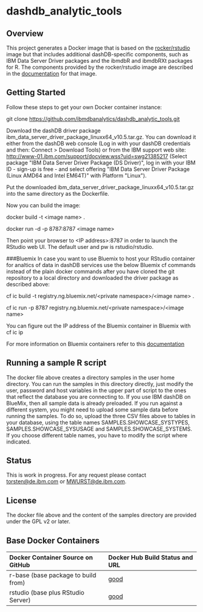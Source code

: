 # dashdb_analytic_tools

## Overview ##

This project generates a Docker image that is based on the [rocker/rstudio](https://github.com/rocker-org/rocker/tree/master/rstudio) image but that includes additional dashDB-specific components, such as IBM Data Server Driver packages and the ibmdbR and ibmdbRXt packages for R. The components provided by the rocker/rstudio image are described in the [documentation](https://github.com/rocker-org/rocker/wiki) for that image.

## Getting Started ##

Follow these steps to get your own Docker container instance:

git clone https://github.com/ibmdbanalytics/dashdb_analytic_tools.git

Download the dashDB driver package ibm_data_server_driver_package_linuxx64_v10.5.tar.gz. You can download it either from the dashDB web console (Log in with your dashDB credentials and then: Connect > Download Tools) or from the IBM support web site: http://www-01.ibm.com/support/docview.wss?uid=swg21385217 (Select package "IBM Data Server Driver Package (DS Driver)", log in with your IBM ID - sign-up is free - and select offering "IBM Data Server Driver Package (Linux AMD64 and Intel EM64T)" with Platform "Linux").

Put the downloaded ibm_data_server_driver_package_linuxx64_v10.5.tar.gz into the same directory as the Dockerfile.

Now you can build the image:

docker build -t &#60;image name&#62; .

docker run -d -p 8787:8787 &#60;image name&#62;

Then point your browser to &#60;IP address&#62;:8787 in order to launch the RStudio web UI. The default user and pw is rstudio/rstudio.

###Bluemix
In case you want to use Bluemix to host your RStudio container for analtics of data in dashDB services use the below Bluemix cf commands instead of the plain docker commands after you have cloned the git repository to a local directory and downloaded the driver package as described above:

cf ic build -t registry.ng.bluemix.net/&#60;private namespace&#62;/&#60;image name&#62; .

cf ic run -p 8787 registry.ng.bluemix.net/&#60;private namespace&#62;/&#60;image name&#62;


You can figure out the IP address of the Bluemix container in Bluemix with cf ic ip <container id>


For more information on Bluemix containers refer to this [documentation](https://www.ng.bluemix.net/docs/containers/container_cli_reference_cfic.html)

## Running a sample R script ##

The docker file above creates a directory samples in the user home directory. You can run the samples in this directory directly, just modify the user, password and host variables in the upper part of script to the ones that reflect the database you are connecting to. If you use IBM dashDB on BlueMix, then all sample data is already preloaded. If you run against a different system, you might need to upload some sample data before running the samples. To do so, upload the three CSV files above to tables in your database, using the table names SAMPLES.SHOWCASE_SYSTYPES, SAMPLES.SHOWCASE_SYSUSAGE and SAMPLES.SHOWCASE_SYSTEMS. If you choose different table names, you have to modify the script where indicated.

## Status ##

This is work in progress. For any request please contact torsten@de.ibm.com or MWURST@de.ibm.com.

## License ##

The docker file above and the content of the samples directory are provided under the GPL v2 or later. 

## Base Docker Containers ##

| Docker Container Source on GitHub             | Docker Hub Build Status and URL
| :---------------------------------------      | :-----------------------------------------
| r-base (base package to build from)           | [good](https://registry.hub.docker.com/u/rocker/r-base/)
| rstudio (base plus RStudio Server)            | [good](https://registry.hub.docker.com/u/rocker/rstudio/)
